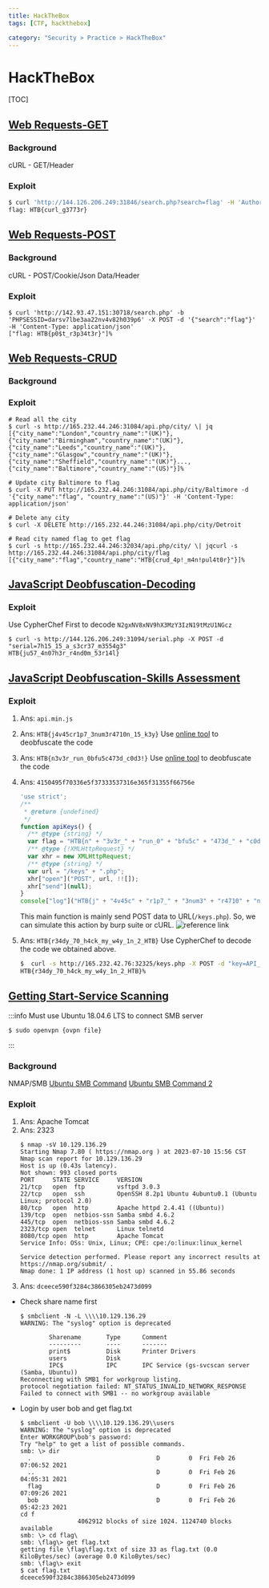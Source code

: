 ```yaml
---
title: HackTheBox
tags: [CTF, hackthebox]

category: "Security > Practice > HackTheBox"
---
```


# HackTheBox
[TOC]

## [Web Requests-GET](https://academy.hackthebox.com/module/35/section/247)
### Background
cURL - GET/Header
### Exploit
```bash
$ curl 'http://144.126.206.249:31846/search.php?search=flag' -H 'Authorization: Basic YWRtaW46YWRtaW4='
flag: HTB{curl_g3773r}
```

## [Web Requests-POST](https://academy.hackthebox.com/module/35/section/224)
### Background
cURL - POST/Cookie/Json Data/Header
### Exploit
```bash!
$ curl 'http://142.93.47.151:30718/search.php' -b 'PHPSESSID=darsv7lbe3aa22nv4v82h039p6' -X POST -d '{"search":"flag"}' -H 'Content-Type: application/json'
["flag: HTB{p0$t_r3p34t3r}"]%
```

## [Web Requests-CRUD](https://academy.hackthebox.com/module/35/section/227)
### Background
### Exploit
```bash!
# Read all the city
$ curl -s http://165.232.44.246:31084/api.php/city/ \| jq
[{"city_name":"London","country_name":"(UK)"},{"city_name":"Birmingham","country_name":"(UK)"},{"city_name":"Leeds","country_name":"(UK)"},{"city_name":"Glasgow","country_name":"(UK)"},{"city_name":"Sheffield","country_name":"(UK)"}...,{"city_name":"Baltimore","country_name":"(US)"}]%

# Update city Baltimore to flag
$ curl -X PUT http://165.232.44.246:31084/api.php/city/Baltimore -d '{"city_name":"flag", "country_name":"(US)"}' -H 'Content-Type: application/json'

# Delete any city
$ curl -X DELETE http://165.232.44.246:31084/api.php/city/Detroit

# Read city named flag to get flag
$ curl -s http://165.232.44.246:32034/api.php/city/ \| jqcurl -s http://165.232.44.246:31084/api.php/city/flag
[{"city_name":"flag","country_name":"HTB{crud_4p!_m4n!pul4t0r}"}]%
```

## [JavaScript Deobfuscation-Decoding](https://academy.hackthebox.com/module/41/section/445)
### Exploit
Use CypherChef First to decode `N2gxNV8xNV9hX3MzY3IzN19tMzU1NGcz`
```bash!
$ curl -s http://144.126.206.249:31094/serial.php -X POST -d "serial=7h15_15_a_s3cr37_m3554g3"
HTB{ju57_4n07h3r_r4nd0m_53r14l}
```

## [JavaScript Deobfuscation-Skills Assessment](https://academy.hackthebox.com/module/41/section/519)
### Exploit
1. Ans: `api.min.js`
2. Ans: `HTB{j4v45cr1p7_3num3r4710n_15_k3y}`
Use [online tool](http://jsnice.org/) to deobfuscate the code
3. Ans: `HTB{n3v3r_run_0bfu5c473d_c0d3!}`
Use [online tool](http://jsnice.org/) to deobfuscate the code
4. Ans: `4150495f70336e5f37333537316e365f31355f66756e`
    ```javascript
    'use strict';
    /**
     * @return {undefined}
     */
    function apiKeys() {
      /** @type {string} */
      var flag = "HTB{n" + "3v3r_" + "run_0" + "bfu5c" + "473d_" + "c0d3!" + "}";
      /** @type {!XMLHttpRequest} */
      var xhr = new XMLHttpRequest;
      /** @type {string} */
      var url = "/keys" + ".php";
      xhr["open"]("POST", url, !![]);
      xhr["send"](null);
    }
    console["log"]("HTB{j" + "4v45c" + "r1p7_" + "3num3" + "r4710" + "n_15_" + "k3y}");
    ```
    This main function is mainly send POST data to URL(`/keys.php`). So, we can simulate this action by burp suite or cURL.
    ![reference link](https://hackmd.io/_uploads/H1KFZyOY3.png)

5. Ans: `HTB{r34dy_70_h4ck_my_w4y_1n_2_HTB}`
Use CypherChef to decode the code we obtained above.
    ```bash
    $  curl -s http://165.232.42.76:32325/keys.php -X POST -d "key=API_p3n_73571n6_15_fun"
    HTB{r34dy_70_h4ck_my_w4y_1n_2_HTB}%
    ```

## [Getting Start-Service Scanning](https://academy.hackthebox.com/module/77/section/726)
:::info
Must use Ubuntu 18.04.6 LTS to connect SMB server
```bash!
$ sudo openvpn {ovpn file}
```
:::
### Background
NMAP/SMB
[Ubuntu SMB Command](https://blog.csdn.net/FruitDrop/article/details/66475465)
[Ubuntu SMB Command 2](https://www.itprotoday.com/linux/linuxs-smbclient-command#close-modal)
### Exploit
1. Ans: Apache Tomcat
2. Ans: 2323
    ```bash!
    $ nmap -sV 10.129.136.29
    Starting Nmap 7.80 ( https://nmap.org ) at 2023-07-10 15:56 CST
    Nmap scan report for 10.129.136.29
    Host is up (0.43s latency).
    Not shown: 993 closed ports
    PORT     STATE SERVICE     VERSION
    21/tcp   open  ftp         vsftpd 3.0.3
    22/tcp   open  ssh         OpenSSH 8.2p1 Ubuntu 4ubuntu0.1 (Ubuntu Linux; protocol 2.0)
    80/tcp   open  http        Apache httpd 2.4.41 ((Ubuntu))
    139/tcp  open  netbios-ssn Samba smbd 4.6.2
    445/tcp  open  netbios-ssn Samba smbd 4.6.2
    2323/tcp open  telnet      Linux telnetd
    8080/tcp open  http        Apache Tomcat
    Service Info: OSs: Unix, Linux; CPE: cpe:/o:linux:linux_kernel

    Service detection performed. Please report any incorrect results at https://nmap.org/submit/ .
    Nmap done: 1 IP address (1 host up) scanned in 55.86 seconds
    ```
3. Ans: `dceece590f3284c3866305eb2473d099`
* Check share name first
    ```bash!
    $ smbclient -N -L \\\\10.129.136.29
    WARNING: The "syslog" option is deprecated

            Sharename       Type      Comment
            ---------       ----      -------
            print$          Disk      Printer Drivers
            users           Disk
            IPC$            IPC       IPC Service (gs-svcscan server (Samba, Ubuntu))
    Reconnecting with SMB1 for workgroup listing.
    protocol negotiation failed: NT_STATUS_INVALID_NETWORK_RESPONSE
    Failed to connect with SMB1 -- no workgroup available 
    ```
* Login by user bob and get flag.txt
    ```bash!
    $ smbclient -U bob \\\\10.129.136.29\\users
    WARNING: The "syslog" option is deprecated
    Enter WORKGROUP\bob's password:
    Try "help" to get a list of possible commands.
    smb: \> dir
      .                                   D        0  Fri Feb 26 07:06:52 2021
      ..                                  D        0  Fri Feb 26 04:05:31 2021
      flag                                D        0  Fri Feb 26 07:09:26 2021
      bob                                 D        0  Fri Feb 26 05:42:23 2021
    cd f
                    4062912 blocks of size 1024. 1124740 blocks available
    smb: \> cd flag\
    smb: \flag\> get flag.txt
    getting file \flag\flag.txt of size 33 as flag.txt (0.0 KiloBytes/sec) (average 0.0 KiloBytes/sec)
    smb: \flag\> exit
    $ cat flag.txt
    dceece590f3284c3866305eb2473d099
    ```